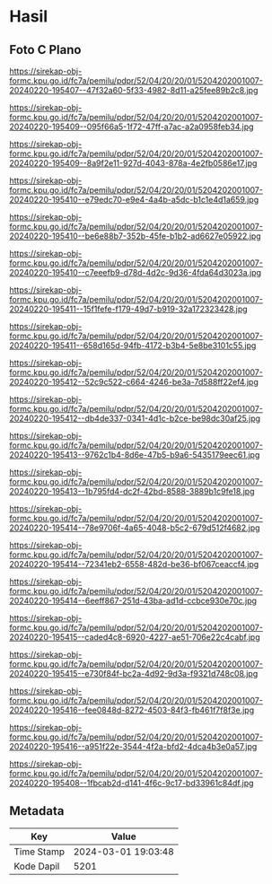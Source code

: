 # Hasil

## Foto C Plano

https://sirekap-obj-formc.kpu.go.id/fc7a/pemilu/pdpr/52/04/20/20/01/5204202001007-20240220-195407--47f32a60-5f33-4982-8d11-a25fee89b2c8.jpg

https://sirekap-obj-formc.kpu.go.id/fc7a/pemilu/pdpr/52/04/20/20/01/5204202001007-20240220-195409--095f66a5-1f72-47ff-a7ac-a2a0958feb34.jpg

https://sirekap-obj-formc.kpu.go.id/fc7a/pemilu/pdpr/52/04/20/20/01/5204202001007-20240220-195409--8a9f2e11-927d-4043-878a-4e2fb0586e17.jpg

https://sirekap-obj-formc.kpu.go.id/fc7a/pemilu/pdpr/52/04/20/20/01/5204202001007-20240220-195410--e79edc70-e9e4-4a4b-a5dc-b1c1e4d1a659.jpg

https://sirekap-obj-formc.kpu.go.id/fc7a/pemilu/pdpr/52/04/20/20/01/5204202001007-20240220-195410--be6e88b7-352b-45fe-b1b2-ad6627e05922.jpg

https://sirekap-obj-formc.kpu.go.id/fc7a/pemilu/pdpr/52/04/20/20/01/5204202001007-20240220-195410--c7eeefb9-d78d-4d2c-9d36-4fda64d3023a.jpg

https://sirekap-obj-formc.kpu.go.id/fc7a/pemilu/pdpr/52/04/20/20/01/5204202001007-20240220-195411--15f1fefe-f179-49d7-b919-32a172323428.jpg

https://sirekap-obj-formc.kpu.go.id/fc7a/pemilu/pdpr/52/04/20/20/01/5204202001007-20240220-195411--658d165d-94fb-4172-b3b4-5e8be3101c55.jpg

https://sirekap-obj-formc.kpu.go.id/fc7a/pemilu/pdpr/52/04/20/20/01/5204202001007-20240220-195412--52c9c522-c664-4246-be3a-7d588ff22ef4.jpg

https://sirekap-obj-formc.kpu.go.id/fc7a/pemilu/pdpr/52/04/20/20/01/5204202001007-20240220-195412--db4de337-0341-4d1c-b2ce-be98dc30af25.jpg

https://sirekap-obj-formc.kpu.go.id/fc7a/pemilu/pdpr/52/04/20/20/01/5204202001007-20240220-195413--9762c1b4-8d6e-47b5-b9a6-5435179eec61.jpg

https://sirekap-obj-formc.kpu.go.id/fc7a/pemilu/pdpr/52/04/20/20/01/5204202001007-20240220-195413--1b795fd4-dc2f-42bd-8588-3889b1c9fe18.jpg

https://sirekap-obj-formc.kpu.go.id/fc7a/pemilu/pdpr/52/04/20/20/01/5204202001007-20240220-195414--78e9706f-4a65-4048-b5c2-679d512f4682.jpg

https://sirekap-obj-formc.kpu.go.id/fc7a/pemilu/pdpr/52/04/20/20/01/5204202001007-20240220-195414--72341eb2-6558-482d-be36-bf067ceaccf4.jpg

https://sirekap-obj-formc.kpu.go.id/fc7a/pemilu/pdpr/52/04/20/20/01/5204202001007-20240220-195414--6eeff867-251d-43ba-ad1d-ccbce930e70c.jpg

https://sirekap-obj-formc.kpu.go.id/fc7a/pemilu/pdpr/52/04/20/20/01/5204202001007-20240220-195415--caded4c8-6920-4227-ae51-706e22c4cabf.jpg

https://sirekap-obj-formc.kpu.go.id/fc7a/pemilu/pdpr/52/04/20/20/01/5204202001007-20240220-195415--e730f84f-bc2a-4d92-9d3a-f9321d748c08.jpg

https://sirekap-obj-formc.kpu.go.id/fc7a/pemilu/pdpr/52/04/20/20/01/5204202001007-20240220-195416--fee0848d-8272-4503-84f3-fb461f7f8f3e.jpg

https://sirekap-obj-formc.kpu.go.id/fc7a/pemilu/pdpr/52/04/20/20/01/5204202001007-20240220-195416--a951f22e-3544-4f2a-bfd2-4dca4b3e0a57.jpg

https://sirekap-obj-formc.kpu.go.id/fc7a/pemilu/pdpr/52/04/20/20/01/5204202001007-20240220-195408--1fbcab2d-d141-4f6c-9c17-bd33961c84df.jpg


## Metadata

| Key        | Value               |
| ---------- | ------------------- |
| Time Stamp | 2024-03-01 19:03:48 |
| Kode Dapil | 5201                |



